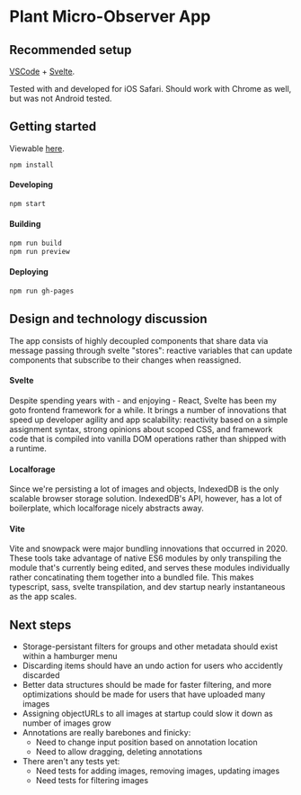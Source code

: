 # Plant Micro-Observer App

## Recommended setup

[VSCode](https://code.visualstudio.com/) + [Svelte](https://marketplace.visualstudio.com/items?itemName=svelte.svelte-vscode).



Tested with and developed for iOS Safari. Should work with Chrome as well, but was not Android tested.

## Getting started

Viewable [here](https://michealparks.github.io/plant-micro-observer/).

```
npm install
```

#### Developing
```bash
npm start
```

#### Building
```bash
npm run build
npm run preview
```

#### Deploying
```bash
npm run gh-pages
```

## Design and technology discussion
The app consists of highly decoupled components that share data via message passing through svelte "stores": reactive variables that can update components that subscribe to their changes when reassigned.

#### Svelte
Despite spending years with - and enjoying - React, Svelte has been my goto frontend framework for a while. It brings a number of innovations that speed up developer agility and app scalability: reactivity based on a simple assignment syntax, strong opinions about scoped CSS, and framework code that is compiled into vanilla DOM operations rather than shipped with a runtime.

#### Localforage
Since we're persisting a lot of images and objects, IndexedDB is the only scalable browser storage solution. IndexedDB's API, however, has a lot of boilerplate, which localforage nicely abstracts away.

#### Vite
Vite and snowpack were major bundling innovations that occurred in 2020. These tools take advantage of native ES6 modules by only transpiling the module that's currently being edited, and serves these modules individually rather concatinating them together into a bundled file. This makes typescript, sass, svelte transpilation, and dev startup nearly instantaneous as the app scales.

## Next steps
- Storage-persistant filters for groups and other metadata should exist within a hamburger menu
- Discarding items should have an undo action for users who accidently discarded
- Better data structures should be made for faster filtering, and more optimizations should be made for users that have uploaded many images
- Assigning objectURLs to all images at startup could slow it down as number of images grow
- Annotations are really barebones and finicky:
	- Need to change input position based on annotation location
	- Need to allow dragging, deleting annotations
- There aren't any tests yet:
	- Need tests for adding images, removing images, updating images
	- Need tests for filtering images